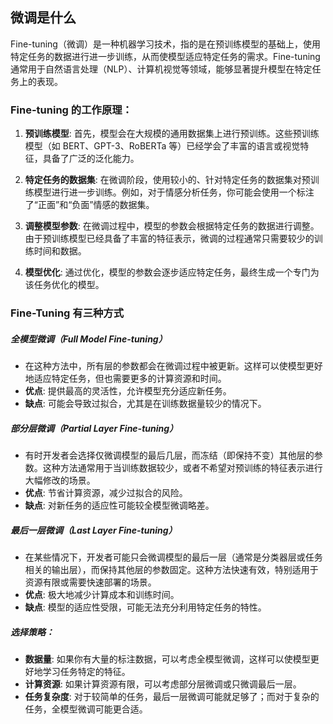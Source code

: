 ## 微调是什么
Fine-tuning（微调）是一种机器学习技术，指的是在预训练模型的基础上，使用特定任务的数据进行进一步训练，从而使模型适应特定任务的需求。Fine-tuning 通常用于自然语言处理（NLP）、计算机视觉等领域，能够显著提升模型在特定任务上的表现。
### Fine-tuning 的工作原理：

1. **预训练模型**: 首先，模型会在大规模的通用数据集上进行预训练。这些预训练模型（如 BERT、GPT-3、RoBERTa 等）已经学会了丰富的语言或视觉特征，具备了广泛的泛化能力。
    
2. **特定任务的数据集**: 在微调阶段，使用较小的、针对特定任务的数据集对预训练模型进行进一步训练。例如，对于情感分析任务，你可能会使用一个标注了“正面”和“负面”情感的数据集。
    
3. **调整模型参数**: 在微调过程中，模型的参数会根据特定任务的数据进行调整。由于预训练模型已经具备了丰富的特征表示，微调的过程通常只需要较少的训练时间和数据。
    
4. **模型优化**: 通过优化，模型的参数会逐步适应特定任务，最终生成一个专门为该任务优化的模型。
### Fine-Tuning 有三种方式

##### **全模型微调（Full Model Fine-tuning）**
- 在这种方法中，所有层的参数都会在微调过程中被更新。这样可以使模型更好地适应特定任务，但也需要更多的计算资源和时间。
- **优点**: 提供最高的灵活性，允许模型充分适应新任务。
- **缺点**: 可能会导致过拟合，尤其是在训练数据量较少的情况下。
##### **部分层微调（Partial Layer Fine-tuning）**
- 有时开发者会选择仅微调模型的最后几层，而冻结（即保持不变）其他层的参数。这种方法通常用于当训练数据较少，或者不希望对预训练的特征表示进行大幅修改的场景。
- **优点**: 节省计算资源，减少过拟合的风险。
- **缺点**: 对新任务的适应性可能较全模型微调略差。
##### **最后一层微调（Last Layer Fine-tuning）**
- 在某些情况下，开发者可能只会微调模型的最后一层（通常是分类器层或任务相关的输出层），而保持其他层的参数固定。这种方法快速有效，特别适用于资源有限或需要快速部署的场景。
- **优点**: 极大地减少计算成本和训练时间。
- **缺点**: 模型的适应性受限，可能无法充分利用特定任务的特性。
##### 选择策略：
- **数据量**: 如果你有大量的标注数据，可以考虑全模型微调，这样可以使模型更好地学习任务特定的特征。
- **计算资源**: 如果计算资源有限，可以考虑部分层微调或只微调最后一层。
- **任务复杂度**: 对于较简单的任务，最后一层微调可能就足够了；而对于复杂的任务，全模型微调可能更合适。